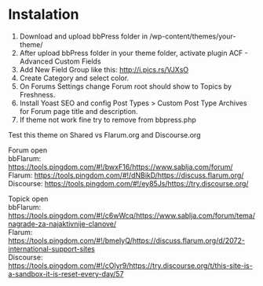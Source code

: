 # Instalation
1. Download and upload bbPress folder in /wp-content/themes/your-theme/
2. After upload bbPress folder in your theme folder, activate plugin ACF - Advanced Custom Fields
3. Add New Field Group like this: http://i.pics.rs/VJXsO
4. Create Category and select color.
5. On Forums Settings change Forum root should show	to Topics by Freshness.
5. Install Yoast SEO and config Post Types > Custom Post Type Archives for Forum page title and description.
6. If theme not work fine try to remove <?php wp_footer(); ?> from bbpress.php

Test this theme on Shared vs Flarum.org and Discourse.org

Forum open<br>
bbFlarum: https://tools.pingdom.com/#!/bwxF16/https://www.sablja.com/forum/<br>
Flarum: https://tools.pingdom.com/#!/dNBikD/https://discuss.flarum.org/<br>
Discourse: https://tools.pingdom.com/#!/ey85Js/https://try.discourse.org/<br>

Topick open<br>
bbFlarum: https://tools.pingdom.com/#!/c6wWcq/https://www.sablja.com/forum/tema/nagrade-za-najaktivnije-clanove/<br>
Flarum: https://tools.pingdom.com/#!/bmeIyQ/https://discuss.flarum.org/d/2072-international-support-sites<br>
Discourse: https://tools.pingdom.com/#!/cOlyr9/https://try.discourse.org/t/this-site-is-a-sandbox-it-is-reset-every-day/57<br>
